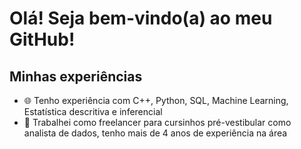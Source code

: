# Olá! Seja bem-vindo(a) ao meu GitHub!

## Minhas experiências
- 🌐 Tenho experiência com C++, Python, SQL, Machine Learning, Estatística descritiva e inferencial
- 🎲 Trabalhei como freelancer para cursinhos pré-vestibular como analista de dados, tenho mais de 4 anos de experiência na área

